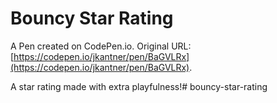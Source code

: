 # Bouncy Star Rating

A Pen created on CodePen.io. Original URL: [https://codepen.io/jkantner/pen/BaGVLRx](https://codepen.io/jkantner/pen/BaGVLRx).

A star rating made with extra playfulness!# bouncy-star-rating

